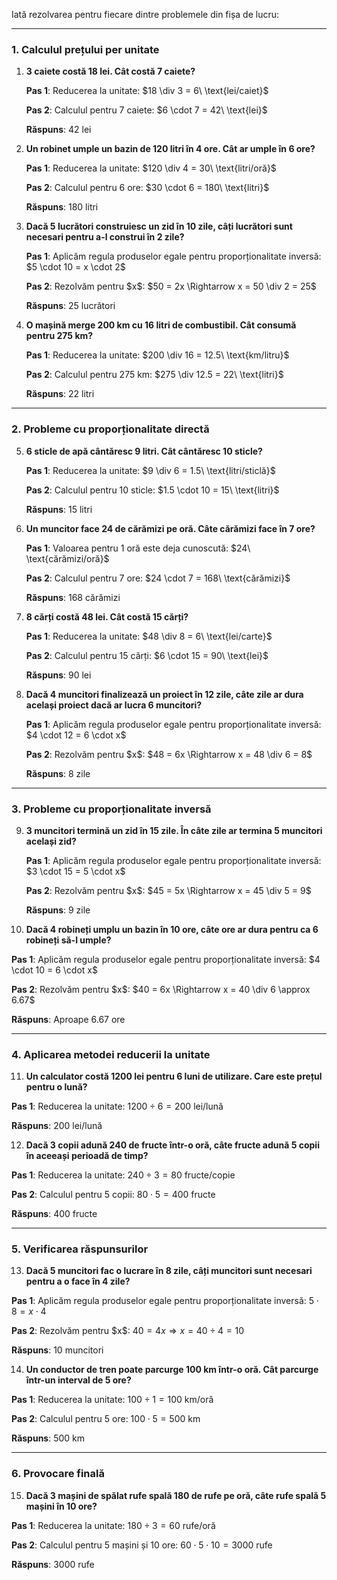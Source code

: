 Iată rezolvarea pentru fiecare dintre problemele din fișa de lucru:

---

### **1. Calculul prețului per unitate**

1. **3 caiete costă 18 lei. Cât costă 7 caiete?**

   **Pas 1**: Reducerea la unitate:
   \$18 \div 3 = 6\ \text{lei/caiet}\$

   **Pas 2**: Calculul pentru 7 caiete:
   \$6 \cdot 7 = 42\ \text{lei}\$

   **Răspuns**: 42 lei

2. **Un robinet umple un bazin de 120 litri în 4 ore. Cât ar umple în 6 ore?**

   **Pas 1**: Reducerea la unitate:
   \$120 \div 4 = 30\ \text{litri/oră}\$

   **Pas 2**: Calculul pentru 6 ore:
   \$30 \cdot 6 = 180\ \text{litri}\$

   **Răspuns**: 180 litri

3. **Dacă 5 lucrători construiesc un zid în 10 zile, câți lucrători sunt necesari pentru a-l construi în 2 zile?**

   **Pas 1**: Aplicăm regula produselor egale pentru proporționalitate inversă:
   \$5 \cdot 10 = x \cdot 2\$

   **Pas 2**: Rezolvăm pentru \$x\$:
   \$50 = 2x \Rightarrow x = 50 \div 2 = 25\$

   **Răspuns**: 25 lucrători

4. **O mașină merge 200 km cu 16 litri de combustibil. Cât consumă pentru 275 km?**

   **Pas 1**: Reducerea la unitate:
   \$200 \div 16 = 12.5\ \text{km/litru}\$

   **Pas 2**: Calculul pentru 275 km:
   \$275 \div 12.5 = 22\ \text{litri}\$

   **Răspuns**: 22 litri

---

### **2. Probleme cu proporționalitate directă**

5. **6 sticle de apă cântăresc 9 litri. Cât cântăresc 10 sticle?**

   **Pas 1**: Reducerea la unitate:
   \$9 \div 6 = 1.5\ \text{litri/sticlă}\$

   **Pas 2**: Calculul pentru 10 sticle:
   \$1.5 \cdot 10 = 15\ \text{litri}\$

   **Răspuns**: 15 litri

6. **Un muncitor face 24 de cărămizi pe oră. Câte cărămizi face în 7 ore?**

   **Pas 1**: Valoarea pentru 1 oră este deja cunoscută:
   \$24\ \text{cărămizi/oră}\$

   **Pas 2**: Calculul pentru 7 ore:
   \$24 \cdot 7 = 168\ \text{cărămizi}\$

   **Răspuns**: 168 cărămizi

7. **8 cărți costă 48 lei. Cât costă 15 cărți?**

   **Pas 1**: Reducerea la unitate:
   \$48 \div 8 = 6\ \text{lei/carte}\$

   **Pas 2**: Calculul pentru 15 cărți:
   \$6 \cdot 15 = 90\ \text{lei}\$

   **Răspuns**: 90 lei

8. **Dacă 4 muncitori finalizează un proiect în 12 zile, câte zile ar dura același proiect dacă ar lucra 6 muncitori?**

   **Pas 1**: Aplicăm regula produselor egale pentru proporționalitate inversă:
   \$4 \cdot 12 = 6 \cdot x\$

   **Pas 2**: Rezolvăm pentru \$x\$:
   \$48 = 6x \Rightarrow x = 48 \div 6 = 8\$

   **Răspuns**: 8 zile

---

### **3. Probleme cu proporționalitate inversă**

9. **3 muncitori termină un zid în 15 zile. În câte zile ar termina 5 muncitori același zid?**

   **Pas 1**: Aplicăm regula produselor egale pentru proporționalitate inversă:
   \$3 \cdot 15 = 5 \cdot x\$

   **Pas 2**: Rezolvăm pentru \$x\$:
   \$45 = 5x \Rightarrow x = 45 \div 5 = 9\$

   **Răspuns**: 9 zile

10. **Dacă 4 robineți umplu un bazin în 10 ore, câte ore ar dura pentru ca 6 robineți să-l umple?**

**Pas 1**: Aplicăm regula produselor egale pentru proporționalitate inversă:
\$4 \cdot 10 = 6 \cdot x\$

**Pas 2**: Rezolvăm pentru \$x\$:
\$40 = 6x \Rightarrow x = 40 \div 6 \approx 6.67\$

**Răspuns**: Aproape 6.67 ore

---

### **4. Aplicarea metodei reducerii la unitate**

11. **Un calculator costă 1200 lei pentru 6 luni de utilizare. Care este prețul pentru o lună?**

**Pas 1**: Reducerea la unitate:
$1200 \div 6 = 200\ \text{lei/lună}$

**Răspuns**: 200 lei/lună

12. **Dacă 3 copii adună 240 de fructe într-o oră, câte fructe adună 5 copii în aceeași perioadă de timp?**

**Pas 1**: Reducerea la unitate:
$240 \div 3 = 80\ \text{fructe/copie}$

**Pas 2**: Calculul pentru 5 copii:
$80 \cdot 5 = 400\ \text{fructe}$

**Răspuns**: 400 fructe

---

### **5. Verificarea răspunsurilor**

13. **Dacă 5 muncitori fac o lucrare în 8 zile, câți muncitori sunt necesari pentru a o face în 4 zile?**

**Pas 1**: Aplicăm regula produselor egale pentru proporționalitate inversă:
$5 \cdot 8 = x \cdot 4$

**Pas 2**: Rezolvăm pentru \$x\$:
$40 = 4x \Rightarrow x = 40 \div 4 = 10$

**Răspuns**: 10 muncitori

14. **Un conductor de tren poate parcurge 100 km într-o oră. Cât parcurge într-un interval de 5 ore?**

**Pas 1**: Reducerea la unitate:
$100 \div 1 = 100\ \text{km/oră}$

**Pas 2**: Calculul pentru 5 ore:
$100 \cdot 5 = 500\ \text{km}$

**Răspuns**: 500 km

---

### **6. Provocare finală**

15. **Dacă 3 mașini de spălat rufe spală 180 de rufe pe oră, câte rufe spală 5 mașini în 10 ore?**

**Pas 1**: Reducerea la unitate:
$180 \div 3 = 60\ \text{rufe/oră}$

**Pas 2**: Calculul pentru 5 mașini și 10 ore:
$60 \cdot 5 \cdot 10 = 3000\ \text{rufe}$

**Răspuns**: 3000 rufe
